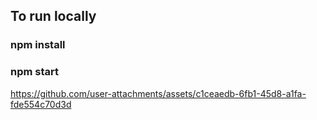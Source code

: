 
## To run locally
### npm install
### npm start




https://github.com/user-attachments/assets/c1ceaedb-6fb1-45d8-a1fa-fde554c70d3d

